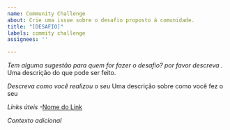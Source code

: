 ```yaml
---
name: Community Challenge
about: Crie uma issue sobre o desafio proposto à comunidade.
title: "[DESAFIO]"
labels: commity challenge
assignees: ''

---
```


*Tem alguma sugestão para quem for fazer o desafio? por favor descreva .*
Uma descrição do que pode ser feito.

*Descreva como você realizou o seu*
Uma descrição sobre como você fez o seu

*Links úteis*
-[Nome do Link](URL)

*Contexto adicional*
